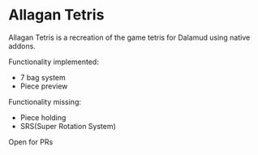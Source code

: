 # Allagan Tetris

Allagan Tetris is a recreation of the game tetris for Dalamud using native addons.

Functionality implemented:
- 7 bag system
- Piece preview

Functionality missing:
- Piece holding
- SRS(Super Rotation System)

Open for PRs
